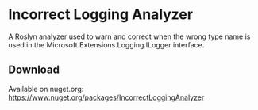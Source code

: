 # Incorrect Logging Analyzer
A Roslyn analyzer used to warn and correct when the wrong type name is used in the Microsoft.Extensions.Logging.ILogger<T> interface.

## Download
Available on nuget.org: https://www.nuget.org/packages/IncorrectLoggingAnalyzer